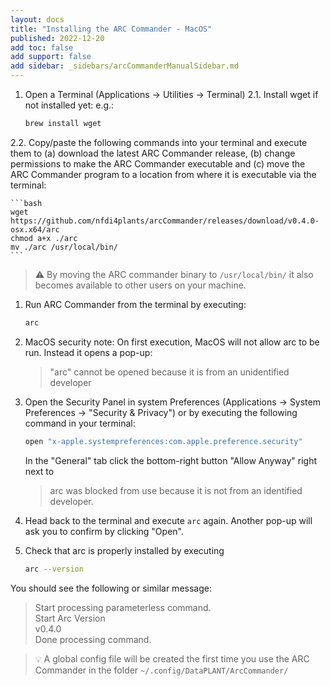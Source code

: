 ```yaml
---
layout: docs
title: "Installing the ARC Commander - MacOS"
published: 2022-12-20
add toc: false
add support: false
add sidebar: _sidebars/arcCommanderManualSidebar.md
---
```


1. Open a Terminal (Applications -> Utilities -> Terminal)
2.1. Install wget if not installed yet: e.g.:  
    ```bash
    brew install wget
    ```

2.2. Copy/paste the following commands into your terminal and execute them to (a) download the latest ARC Commander release, (b) change permissions to make the ARC Commander executable and (c) move the ARC Commander program to a location from where it is executable via the terminal:

    ```bash
    wget https://github.com/nfdi4plants/arcCommander/releases/download/v0.4.0-osx.x64/arc
    chmod a+x ./arc
    mv ./arc /usr/local/bin/
    ```

> :warning: By moving the ARC commander binary to `/usr/local/bin/` it also becomes available to other users on your machine.

1. Run ARC Commander from the terminal by executing:

    ```bash
    arc
    ```

2. MacOS security note: On first execution, MacOS will not allow arc to be run. Instead it opens a pop-up:

    > "arc" cannot be opened because it is from an unidentified developer

3. Open the Security Panel in system Preferences (Applications -> System Preferences -> "Security & Privacy") or by executing the following command in your terminal:

    ```bash
    open "x-apple.systempreferences:com.apple.preference.security"
    ```

    In the "General" tab click the bottom-right button "Allow Anyway" right next to
    > arc was blocked from use because it is not from an identified developer.

4. Head back to the terminal and execute `arc` again. Another pop-up will ask you to confirm by clicking "Open".

5. Check that arc is properly installed by executing

    ```bash
    arc --version
    ```

You should see the following or similar message:

> Start processing parameterless command.  
> Start Arc Version  
> v0.4.0  
> Done processing command.  

> :bulb: A global config file will be created the first time you use the ARC Commander in the folder `~/.config/DataPLANT/ArcCommander/`
